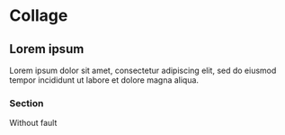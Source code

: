 # Collage

## Lorem ipsum 
Lorem ipsum dolor sit amet, consectetur adipiscing elit, sed do eiusmod tempor incididunt ut labore et dolore magna aliqua.

### Section
 
Without fault
